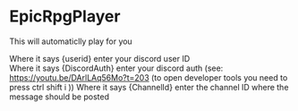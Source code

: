 # EpicRpgPlayer
This will automaticlly play for you 


Where it says {userid} enter your discord user ID  
Where it says {DiscordAuth} enter your discord auth (see: https://youtu.be/DArlLAq56Mo?t=203 (to open developer tools you need to press ctrl shift i ))
Where it says {ChannelId} enter the channel ID where the message should be posted 
